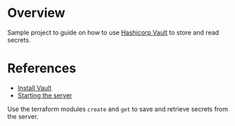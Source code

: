 # Overview

Sample project to guide on how to use [Hashicorp Vault](https://developer.hashicorp.com/vault) to store and read secrets.

# References

- [Install Vault](https://developer.hashicorp.com/vault/tutorials/getting-started/getting-started-install)
- [Starting the server](https://developer.hashicorp.com/vault/tutorials/getting-started/getting-started-dev-server)

Use the terraform modules `create` and `get` to save and retrieve secrets from the server.